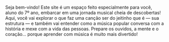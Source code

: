 Seja bem-vindo! Este site é um espaço feito especialmente para você, aluno do 7º ano, embarcar em uma jornada musical cheia de descobertas! Aqui, você vai explorar o que faz uma canção ser do jeitinho que é — sua estrutura — e também vai entender como a música popular conversa com a história e mexe com a vida das pessoas. Prepare os ouvidos, a mente e o coração... porque aprender com música é muito mais divertido!
